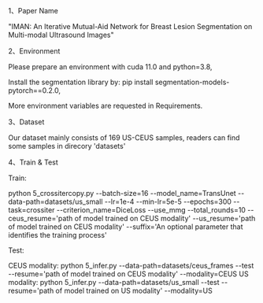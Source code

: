 1、Paper Name

"IMAN: An Iterative Mutual-Aid Network for Breast Lesion Segmentation on Multi-modal Ultrasound Images"

2、Environment

Please prepare an environment with cuda 11.0 and python=3.8, 

Install the segmentation library by: pip install segmentation-models-pytorch==0.2.0,

More environment variables are requested in Requirements.

3、Dataset

Our dataset mainly consists of 169 US-CEUS samples, readers can find some samples in direcory 'datasets'

4、Train & Test

Train: 


python 5_crossitercopy.py  --batch-size=16 --model_name=TransUnet --data-path=datasets/us_small --lr=1e-4 --min-lr=5e-5 --epochs=300 --task=crossiter --criterion_name=DiceLoss --use_mmg --total_rounds=10 --ceus_resume='path of model trained on CEUS modality' --us_resume='path of model trained on CEUS modality' --suffix='An optional parameter that identifies the training process'

Test:


CEUS modality: python 5_infer.py --data-path=datasets/ceus_frames --test --resume='path of model trained on CEUS modality' --modality=CEUS
US modality: python 5_infer.py --data-path=datasets/us_small --test --resume='path of model trained on US modality' --modality=US